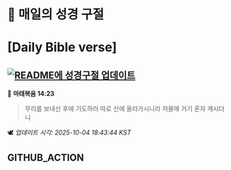 # 🙏 매일의 성경 구절
# [Daily Bible verse]
## [![README에 성경구절 업데이트](https://github.com/DONGSUKA/first_test/actions/workflows/update-readme-bible.yml/badge.svg)](https://github.com/DONGSUKA/first_test/actions/workflows/update-readme-bible.yml)
<!-- START_BIBLE_VERSE -->
📖 **마태복음 14:23**
> 무리를 보내신 후에 기도하러 따로 산에 올라가시니라 저물매 거기 혼자 계시더니

🕊️ _업데이트 시각: 2025-10-04 18:43:44 KST_
  <!-- END_BIBLE_VERSE -->
## GITHUB_ACTION
